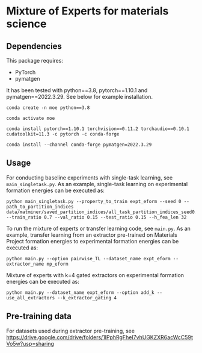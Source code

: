 # Mixture of Experts for materials science

## Dependencies

This package requires:
- PyTorch
- pymatgen

It has been tested with python==3.8, pytorch==1.10.1 and pymatgen==2022.3.29. See
below for example installation.

```
conda create -n moe python==3.8

conda activate moe

conda install pytorch==1.10.1 torchvision==0.11.2 torchaudio==0.10.1 cudatoolkit=11.3 -c pytorch -c conda-forge

conda install --channel conda-forge pymatgen=2022.3.29
```

## Usage
For conducting baseline experiments with single-task learning, see 
`main_singletask.py`. As an example, single-task learning on experimental 
formation energies can be executed as:

```
python main_singletask.py --property_to_train expt_eform --seed 0 --path_to_partition_indices data/matminer/saved_partition_indices/all_task_partition_indices_seed0.pkl --train_ratio 0.7 --val_ratio 0.15 --test_ratio 0.15 --h_fea_len 32
```

To run the mixture of experts or transfer learning code, see `main.py`. As an 
example, transfer learning from an extractor pre-trained on Materials Project 
formation energies to experimental formation energies can be executed as:

```
python main.py --option pairwise_TL --dataset_name expt_eform --extractor_name mp_eform
```

Mixture of experts with k=4 gated extractors on experimental formation energies can 
be executed as:

```
python main.py --dataset_name expt_eform --option add_k --use_all_extractors --k_extractor_gating 4
```

## Pre-training data
For datasets used during extractor pre-training, see
https://drive.google.com/drive/folders/1lPphRgFheI7vhUGKZXR6acWcC59tVo5w?usp=sharing

